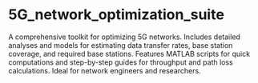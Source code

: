# 5G_network_optimization_suite
A comprehensive toolkit for optimizing 5G networks. Includes detailed analyses and models for estimating data transfer rates, base station coverage, and required base stations. Features MATLAB scripts for quick computations and step-by-step guides for throughput and path loss calculations. Ideal for network engineers and researchers.
